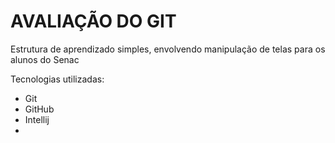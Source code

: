 # AVALIAÇÃO DO GIT

Estrutura de aprendizado simples, envolvendo manipulação de telas para os alunos do Senac

Tecnologias utilizadas:



* Git
* GitHub
* Intellij
* 



